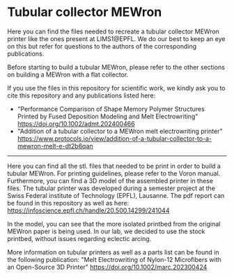 # Tubular collector MEWron

Here you can find the files needed to recreate a tubular collector MEWron printer like the ones present at LIMS1@EPFL. We do our best to keep an eye on this but refer for questions to the authors of the corresponding publications.

Before starting to build a tubular MEWron, please refer to the other sections on building a MEWron with a flat collector.

If you use the files in this repository for scientific work, we kindly ask you to cite this repository and any publications listed here: 

* "Performance Comparison of Shape Memory Polymer Structures Printed by Fused Deposition Modeling and Melt Electrowriting" https://doi.org/10.1002/admt.202400466
* "Addition of a tubular collector to a MEWron melt electrowriting printer" https://www.protocols.io/view/addition-of-a-tubular-collector-to-a-mewron-melt-e-dt2b6qan



---
Here you can find all the stl. files that needed to be print in order to build a tubular MEWron. For printing guidelines, please refer to the Voron manual.
Furthermore, you can find a 3D model of the assembled printer in these files.
The tubular printer was developed during a semester project at the Swiss Federal institute of Technology (EPFL), Lausanne. The pdf report can be found in this repository as well as here: https://infoscience.epfl.ch/handle/20.500.14299/241044 

In the model, you can see that the more isolated printbed from the original MEWron paper is being used. In our lab, we decided to use the stock printbed, without issues regarding eclectic arcing.

More information on tubular printers as well as a parts list can be found in the following publication: "Melt Electrowriting of Nylon-12 Microfibers with an Open-Source 3D Printer" https://doi.org/10.1002/marc.202300424 